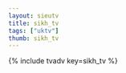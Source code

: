 ```yaml
--- 
layout: sieutv
title: sikh_tv
tags: ["uktv"]
thumb: sikh_tv
---
```

{% include tvadv key=sikh_tv %}
